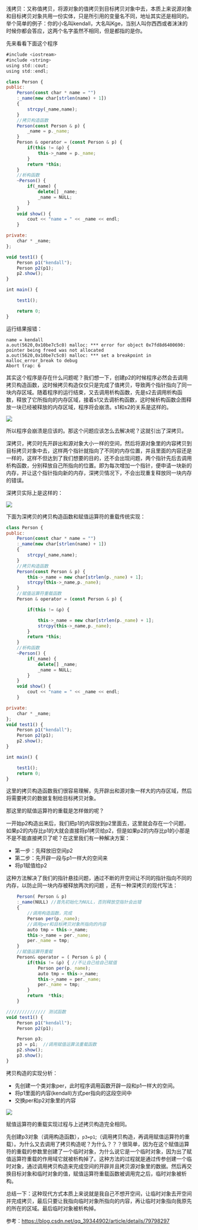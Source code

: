 浅拷贝：又称值拷贝，将源对象的值拷贝到目标拷贝对象中去，本质上来说源对象和目标拷贝对象共用一份实体，只是所引用的变量名不同，地址其实还是相同的。举个简单的例子：你的小名叫kendall，大名叫Kge，当别人叫你西西或者沫沫的时候你都会答应，这两个名字虽然不相同，但是都指的是你。

先来看看下面这个程序
```js
#include <iostream>
#include <string>
using std::cout;
using std::endl;

class Person {
public:
    Person(const char * name = "")
    :_name(new char[strlen(name) + 1])
    {
        strcpy(_name,name);
    }
    //拷贝构造函数
    Person(const Person & p) {
        _name = p._name;
    }
    Person & operator = (const Person & p) {
        if(this != &p) {
            this->_name = p._name;
        }
        return *this;
    }
    //析构函数
    ~Person() {
        if(_name) {
            delete[] _name;
            _name = NULL;
        }
    }
    void show() {
        cout << "name = " << _name << endl;
    }

private:
    char * _name;
};

void test1() {
    Person p1("kendall");
    Person p2(p1);
    p2.show();
}

int main() {

    test1();

    return 0;
}
```
运行结果报错：
```
name = kendall
a.out(5620,0x10be7c5c0) malloc: *** error for object 0x7fd8d6400690: pointer being freed was not allocated
a.out(5620,0x10be7c5c0) malloc: *** set a breakpoint in malloc_error_break to debug
Abort trap: 6
```
其实这个程序是存在什么问题呢？我们想一下，创建p2的时候程序必然会去调用拷贝构造函数，这时候拷贝构造仅仅只是完成了值拷贝，导致两个指针指向了同一块内存区域。随着程序的运行结束，又去调用析构函数，先是s2去调用析构函数，释放了它所指向的内存区域，接着s1又去调析构函数，这时候析构函数企图释放一块已经被释放的内存区域，程序将会崩溃。s1和s2的关系是这样的。

![](./img/C++浅拷贝.png)

所以程序会崩溃是应该的。那这个问题应该怎么去解决呢？这就引出了深拷贝。

深拷贝，拷贝时先开辟出和源对象大小一样的空间，然后将源对象里的内容拷贝到目标拷贝对象中去，这样两个指针就指向了不同的内存位置，并且里面的内容还是一样的，这样不但达到了我们想要的目的，还不会出现问题，两个指针先后去调用析构函数，分别释放自己所指向的位置。即为每次增加一个指针，便申请一块新的内存，并让这个指针指向新的内存，深拷贝情况下，不会出现重复释放同一块内存的错误。

深拷贝实际上是这样的：

![](./img/C++浅拷贝01.png)

下面为深拷贝的拷贝构造函数和赋值运算符的重载传统实现：
```js
class Person {
public:
    Person(const char * name = "")
    :_name(new char[strlen(name) + 1])
    {
        strcpy(_name,name);
    }
    //拷贝构造函数
    Person(const Person & p) {
        this->_name = new char[strlen(p._name) + 1];
        strcpy(this->_name,p._name);
    }
    //赋值运算符重载函数
    Person & operator = (const Person & p) {

        if(this != &p) {

            this->_name = new char[strlen(p._name) + 1];
            strcpy(this->_name,p._name);
        }
        return *this;
    }
    //析构函数
    ~Person() {
        if(_name) {
            delete[] _name;
            _name = NULL;
        }
    }
    void show() {
        cout << "name = " << _name << endl;
    }

private:
    char * _name;
};
void test1() {
    Person p1("kendall");
    Person p2(p1);
    p2.show();
}

int main() {

    test1();
    return 0;
}
```

这里的拷贝构造函数我们很容易理解，先开辟出和源对象一样大的内存区域，然后将需要拷贝的数据复制给目标拷贝对象。

那这里的赋值运算符的重载是怎样做的呢？

一开始p2构造出来后，我们把p1的内容放到p2里面去，这里就会存在一个问题，如果p2的内存比p1的大就会直接将p1拷贝给p2，但是如果p2的内存比p1的小那是不是不能直接拷贝了呢？在这里我们有一种解决方案：
- 第一步：先释放旧空间p2
- 第二步：先开辟一段与p1一样大的空间来
- 将p1赋值给p2

这种方法解决了我们的指针悬挂问题，通过不断的开空间让不同的指针指向不同的内存，以防止同一块内存被释放两次的问题 ，还有一种深拷贝的现代写法：

```js
    Person( Person & p)
    :_name(NULL) //首先初始化为NULL，否则释放空指针会出错
    {
        //调用构造函数，完成
        Person per(p._name);
        //调用per和目标拷贝对象所指向的内容
        auto tmp = this->_name;
        this->_name = per._name;
        per._name = tmp;
    }
    //赋值运算符重载
    Person& operator = ( Person & p) {
        if(this != &p) { //不让自己给自己赋值
            Person per(p._name);
            auto tmp = this->_name;
            this->_name = per._name;
            per._name = tmp;
        }
        return  *this;
    }

/////////////// 测试函数
void test1() {
    Person p1("kendall");
    Person p2(p1);

    Person p3;
    p3 = p1;  //调用赋值运算法重载函数
    p2.show();
    p3.show();
}
```

拷贝构造的实现分析：
- 先创建一个类对象per，此时程序调用函数开辟一段和p1一样大的空间。
- 将p1里面的内容(kendall)方式per指向的这段空间中
- 交换per和p2对象里的内容

![](./img/拷贝过程.png)

赋值运算符的重载实现过程与上述拷贝构造完全相同。

先创建p3对象（调用构造函数），`p3=p1`;（调用拷贝构造，再调用赋值运算符的重载）。为什么又去调用了拷贝构造呢？为什么？？？很简单，因为在这个赋值运算符的重载的参数里创建了一个临时对象，为什么说它是一个临时对象，因为出了赋值运算符重载的作用域它就被析构掉了。这种方法的过程就是通过传参创建一个临时对象，通过调用拷贝构造来完成空间的开辟并且拷贝源对象里的数据。然后再交换目标对象和临时对象的值，赋值运算符重载函数被调用完之后，临时对象被析构。

总结一下：这种现代方式本质上来说就是我自己不想开空间，让临时对象去开空间并完成拷贝，最后只要让我指向临时对象所指向的内容，再让临时对象指向我原先的所在的区域。最后临时对象被析构掉。




参考：https://blog.csdn.net/qq_39344902/article/details/79798297